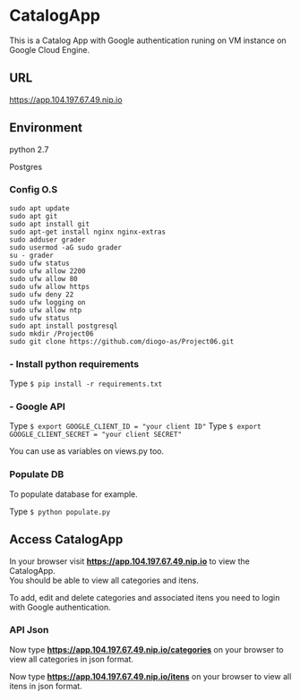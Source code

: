 
# CatalogApp
This is a Catalog App with Google authentication runing on VM instance on Google Cloud Engine.

## URL

   https://app.104.197.67.49.nip.io

## Environment

python 2.7

Postgres

### Config O.S
    sudo apt update
    sudo apt git
    sudo apt install git
    sudo apt-get install nginx nginx-extras
    sudo adduser grader
    sudo usermod -aG sudo grader
    su - grader
    sudo ufw status
    sudo ufw allow 2200
    sudo ufw allow 80
    sudo ufw allow https
    sudo ufw deny 22
    sudo ufw logging on
    sudo ufw allow ntp
    sudo ufw status
    sudo apt install postgresql
    sudo mkdir /Project06
    sudo git clone https://github.com/diogo-as/Project06.git

### - Install python requirements

Type `$ pip install -r requirements.txt`

### - Google API

Type `$ export GOOGLE_CLIENT_ID = "your client ID"`
Type `$ export GOOGLE_CLIENT_SECRET = "your client SECRET"`

You can use as variables on views.py too.
### Populate DB
To populate database for example.

Type `$ python populate.py`

## Access CatalogApp

In your browser visit **https://app.104.197.67.49.nip.io** to view the CatalogApp.  
You should be able to view all categories and itens.

To add, edit and delete categories and associated itens you need to login with Google authentication.

### API Json

Now type **https://app.104.197.67.49.nip.io/categories** on your browser to view all categories in json format.

Now type **https://app.104.197.67.49.nip.io/itens** on your browser to view all itens in json format.
